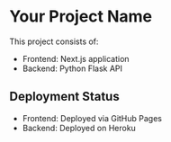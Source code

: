 # Your Project Name

This project consists of:
- Frontend: Next.js application
- Backend: Python Flask API

## Deployment Status
- Frontend: Deployed via GitHub Pages
- Backend: Deployed on Heroku
